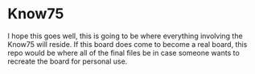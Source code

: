 # Know75
 I hope this goes well, this is going to be where everything involving the Know75 will reside. If this board does come to become a real board, this repo would be where all of the final files be in case someone wants to
recreate the board for personal use. 
